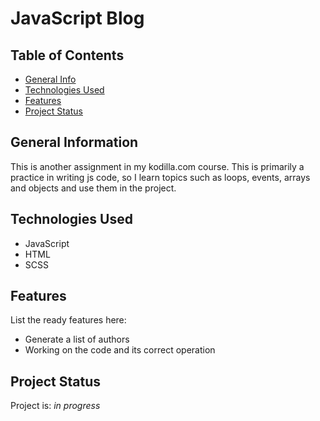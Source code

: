 # JavaScript Blog

## Table of Contents

- [General Info](#general-information)
- [Technologies Used](#technologies-used)
- [Features](#features)
- [Project Status](#project-status)

## General Information

This is another assignment in my kodilla.com course. This is primarily a practice in writing js code, so I learn topics such as loops, events, arrays and objects and use them in the project.

## Technologies Used

- JavaScript
- HTML
- SCSS

## Features

List the ready features here:

- Generate a list of authors
- Working on the code and its correct operation

## Project Status

Project is: _in progress_
